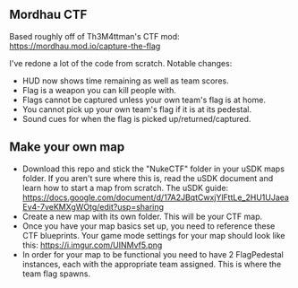 
## Mordhau CTF

Based roughly off of Th3M4ttman's CTF mod: https://mordhau.mod.io/capture-the-flag

I've redone a lot of the code from scratch. Notable changes:

- HUD now shows time remaining as well as team scores.
- Flag is a weapon you can kill people with.
- Flags cannot be captured unless your own team's flag is at home.
- You cannot pick up your own team's flag if it is at its pedestal.
- Sound cues for when the flag is picked up/returned/captured.

## Make your own map

- Download this repo and stick the "NukeCTF" folder in your uSDK maps folder. If you aren't sure where this is, read the uSDK document and learn how to start a map from scratch. The uSDK guide: https://docs.google.com/document/d/17A2JBqtCwxjYlFttLe_2HU1UJaeaEv4-7veKMXgWOtg/edit?usp=sharing
- Create a new map with its own folder. This will be your CTF map.
- Once you have your map basics set up, you need to reference these CTF blueprints. Your game mode settings for your map should look like this: https://i.imgur.com/UINMvf5.png
- In order for your map to be functional you need to have 2 FlagPedestal instances, each with the appropriate team assigned. This is where the team flag spawns.
